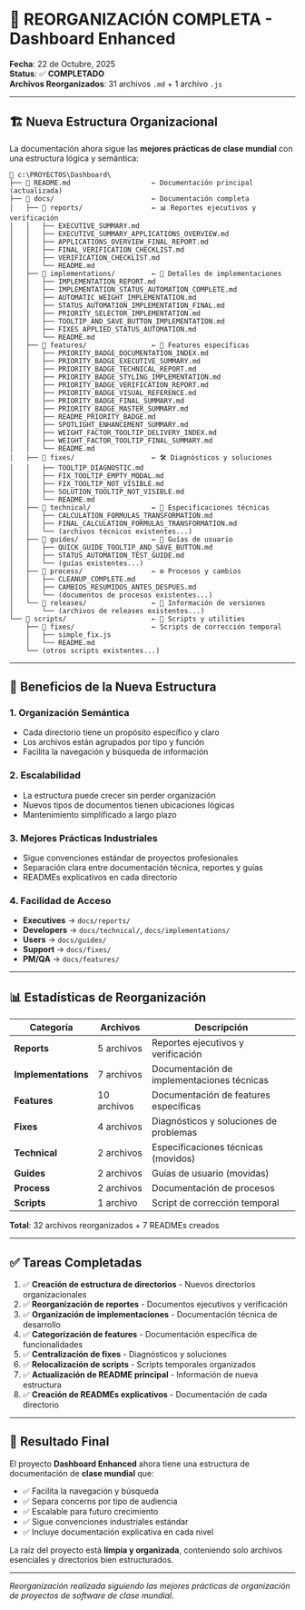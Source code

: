 # 🎯 REORGANIZACIÓN COMPLETA - Dashboard Enhanced

**Fecha**: 22 de Octubre, 2025  
**Status**: ✅ **COMPLETADO**  
**Archivos Reorganizados**: 31 archivos `.md` + 1 archivo `.js`

---

## 🏗️ Nueva Estructura Organizacional

La documentación ahora sigue las **mejores prácticas de clase mundial** con una estructura lógica y semántica:

```
📁 c:\PROYECTOS\Dashboard\
├── 📄 README.md                    ← Documentación principal (actualizada)
├── 📁 docs/                        ← Documentación completa
│   ├── 📁 reports/                 ← 📊 Reportes ejecutivos y verificación
│   │   ├── EXECUTIVE_SUMMARY.md
│   │   ├── EXECUTIVE_SUMMARY_APPLICATIONS_OVERVIEW.md
│   │   ├── APPLICATIONS_OVERVIEW_FINAL_REPORT.md
│   │   ├── FINAL_VERIFICATION_CHECKLIST.md
│   │   ├── VERIFICATION_CHECKLIST.md
│   │   └── README.md
│   ├── 📁 implementations/         ← 🔧 Detalles de implementaciones
│   │   ├── IMPLEMENTATION_REPORT.md
│   │   ├── IMPLEMENTATION_STATUS_AUTOMATION_COMPLETE.md
│   │   ├── AUTOMATIC_WEIGHT_IMPLEMENTATION.md
│   │   ├── STATUS_AUTOMATION_IMPLEMENTATION_FINAL.md
│   │   ├── PRIORITY_SELECTOR_IMPLEMENTATION.md
│   │   ├── TOOLTIP_AND_SAVE_BUTTON_IMPLEMENTATION.md
│   │   ├── FIXES_APPLIED_STATUS_AUTOMATION.md
│   │   └── README.md
│   ├── 📁 features/                ← 🎨 Features específicas
│   │   ├── PRIORITY_BADGE_DOCUMENTATION_INDEX.md
│   │   ├── PRIORITY_BADGE_EXECUTIVE_SUMMARY.md
│   │   ├── PRIORITY_BADGE_TECHNICAL_REPORT.md
│   │   ├── PRIORITY_BADGE_STYLING_IMPLEMENTATION.md
│   │   ├── PRIORITY_BADGE_VERIFICATION_REPORT.md
│   │   ├── PRIORITY_BADGE_VISUAL_REFERENCE.md
│   │   ├── PRIORITY_BADGE_FINAL_SUMMARY.md
│   │   ├── PRIORITY_BADGE_MASTER_SUMMARY.md
│   │   ├── README_PRIORITY_BADGE.md
│   │   ├── SPOTLIGHT_ENHANCEMENT_SUMMARY.md
│   │   ├── WEIGHT_FACTOR_TOOLTIP_DELIVERY_INDEX.md
│   │   ├── WEIGHT_FACTOR_TOOLTIP_FINAL_SUMMARY.md
│   │   └── README.md
│   ├── 📁 fixes/                   ← 🛠️ Diagnósticos y soluciones
│   │   ├── TOOLTIP_DIAGNOSTIC.md
│   │   ├── FIX_TOOLTIP_EMPTY_MODAL.md
│   │   ├── FIX_TOOLTIP_NOT_VISIBLE.md
│   │   ├── SOLUTION_TOOLTIP_NOT_VISIBLE.md
│   │   └── README.md
│   ├── 📁 technical/               ← 🔬 Especificaciones técnicas
│   │   ├── CALCULATION_FORMULAS_TRANSFORMATION.md
│   │   ├── FINAL_CALCULATION_FORMULAS_TRANSFORMATION.md
│   │   └── (archivos técnicos existentes...)
│   ├── 📁 guides/                  ← 📖 Guías de usuario
│   │   ├── QUICK_GUIDE_TOOLTIP_AND_SAVE_BUTTON.md
│   │   ├── STATUS_AUTOMATION_TEST_GUIDE.md
│   │   └── (guías existentes...)
│   ├── 📁 process/                 ← ⚙️ Procesos y cambios
│   │   ├── CLEANUP_COMPLETE.md
│   │   ├── CAMBIOS_RESUMIDOS_ANTES_DESPUES.md
│   │   └── (documentos de procesos existentes...)
│   └── 📁 releases/                ← 🚀 Información de versiones
│       └── (archivos de releases existentes...)
└── 📁 scripts/                     ← 🔧 Scripts y utilities
    ├── 📁 fixes/                   ← Scripts de corrección temporal
    │   ├── simple_fix.js
    │   └── README.md
    └── (otros scripts existentes...)
```

---

## 🎯 Beneficios de la Nueva Estructura

### 1. **Organización Semántica** 
- Cada directorio tiene un propósito específico y claro
- Los archivos están agrupados por tipo y función
- Facilita la navegación y búsqueda de información

### 2. **Escalabilidad**
- La estructura puede crecer sin perder organización  
- Nuevos tipos de documentos tienen ubicaciones lógicas
- Mantenimiento simplificado a largo plazo

### 3. **Mejores Prácticas Industriales**
- Sigue convenciones estándar de proyectos profesionales
- Separación clara entre documentación técnica, reportes y guías
- READMEs explicativos en cada directorio

### 4. **Facilidad de Acceso**
- **Executives** → `docs/reports/`
- **Developers** → `docs/technical/`, `docs/implementations/`
- **Users** → `docs/guides/`  
- **Support** → `docs/fixes/`
- **PM/QA** → `docs/features/`

---

## 📊 Estadísticas de Reorganización

| Categoría | Archivos | Descripción |
|-----------|----------|-------------|
| **Reports** | 5 archivos | Reportes ejecutivos y verificación |
| **Implementations** | 7 archivos | Documentación de implementaciones técnicas |
| **Features** | 10 archivos | Documentación de features específicas |
| **Fixes** | 4 archivos | Diagnósticos y soluciones de problemas |
| **Technical** | 2 archivos | Especificaciones técnicas (movidos) |
| **Guides** | 2 archivos | Guías de usuario (movidas) |  
| **Process** | 2 archivos | Documentación de procesos |
| **Scripts** | 1 archivo | Script de corrección temporal |

**Total**: 32 archivos reorganizados + 7 READMEs creados

---

## ✅ Tareas Completadas

1. ✅ **Creación de estructura de directorios** - Nuevos directorios organizacionales
2. ✅ **Reorganización de reportes** - Documentos ejecutivos y verificación  
3. ✅ **Organización de implementaciones** - Documentación técnica de desarrollo
4. ✅ **Categorización de features** - Documentación específica de funcionalidades
5. ✅ **Centralización de fixes** - Diagnósticos y soluciones
6. ✅ **Relocalización de scripts** - Scripts temporales organizados
7. ✅ **Actualización de README principal** - Información de nueva estructura
8. ✅ **Creación de READMEs explicativos** - Documentación de cada directorio

---

## 🎊 Resultado Final

El proyecto **Dashboard Enhanced** ahora tiene una estructura de documentación de **clase mundial** que:

- ✅ Facilita la navegación y búsqueda
- ✅ Separa concerns por tipo de audiencia  
- ✅ Escalable para futuro crecimiento
- ✅ Sigue convenciones industriales estándar
- ✅ Incluye documentación explicativa en cada nivel

La raíz del proyecto está **limpia y organizada**, conteniendo solo archivos esenciales y directorios bien estructurados.

---

*Reorganización realizada siguiendo las mejores prácticas de organización de proyectos de software de clase mundial.*